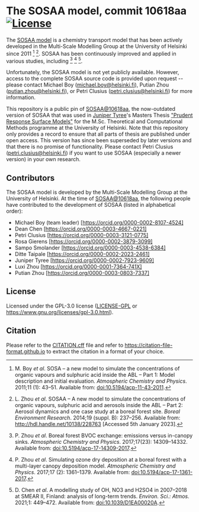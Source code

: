 # The SOSAA model, commit 10618aa [![License]][gpl-3.0]

[License]: https://img.shields.io/badge/License-GPL--3.0-blue.svg
[gpl-3.0]: https://www.gnu.org/licenses/gpl-3.0.html

The [SOSAA model](https://www.helsinki.fi/en/researchgroups/multi-scale-modelling/sosaa) is a chemistry transport model that has been actively developed in the Multi-Scale Modelling Group at the University of Helsinki since 2011 [^1] [^2]. SOSAA has been continuously improved and applied in various studies, including [^3] [^4] [^5].

Unfortunately, the SOSAA model is not yet publicly available. However, access to the complete SOSAA source code is provided upon request -- please contact Michael Boy (michael.boy@helsinki.fi), Putian Zhou (putian.zhou@helsinki.fi), or Petri Clusius (petri.clusius@helsinki.fi) for more information.

This repository is a public pin of [SOSAA@10618aa](https://version.helsinki.fi/putian.zhou/sosaa/-/tree/10618aa98c7470546308adf132afb0bc0735b4eb), the now-outdated version of SOSAA that was used in [Juniper Tyree](https://github.com/juntyr)'s Masters Thesis ["Prudent Response Surface Models"](https://github.com/juntyr/prudent-response-surface-models) for the M.Sc. Theoretical and Computational Methods programme at the University of Helsinki. Note that this repository only provides a record to ensure that all parts of thesis are published under open access. This version has since been superseded by later versions and that there is no promise of functionality. Please contact Petri Clusius (petri.clusius@helsinki.fi) if you want to use SOSAA (especially a newer version) in your own research.

## Contributors

The SOSAA model is developed by the Multi-Scale Modelling Group at the University of Helsinki. At the time of [SOSAA@10618aa](https://version.helsinki.fi/putian.zhou/sosaa/-/tree/10618aa98c7470546308adf132afb0bc0735b4eb), the following people have contributed to the development of SOSAA (listed in alphabetical order):

- Michael Boy (team leader) [https://orcid.org/0000-0002-8107-4524]
- Dean Chen [https://orcid.org/0000-0003-4667-0221]
- Petri Clusius [https://orcid.org/0000-0003-3121-0775]
- Rosa Gierens [https://orcid.org/0000-0002-3879-3099]
- Sampo Smolander [https://orcid.org/0000-0003-4538-6384]
- Ditte Taipale [https://orcid.org/0000-0002-2023-2461]
- Juniper Tyree [https://orcid.org/0000-0002-7923-9609]
- Luxi Zhou [https://orcid.org/0000-0001-7364-741X]
- Putian Zhou [https://orcid.org/0000-0003-0803-7337]

## License

Licensed under the GPL-3.0 license ([LICENSE-GPL](LICENSE-GPL) or https://www.gnu.org/licenses/gpl-3.0.html).

## Citation

Please refer to the [CITATION.cff](CITATION.cff) file and refer to https://citation-file-format.github.io to extract the citation in a format of your choice.

[^1]: M. Boy *et al*. SOSA &ndash; a new model to simulate the concentrations of organic vapours and sulphuric acid inside the ABL &ndash; Part 1: Model description and initial evaluation. *Atmospheric Chemistry and Physics*. 2011;11 (1): 43&ndash;51. Available from: [doi:10.5194/acp-11-43-2011](https://doi.org/10.5194/acp-11-43-2011).

[^2]: L. Zhou *et al*. SOSAA &ndash; A new model to simulate the concentrations of organic vapours, sulphuric acid and aerosols inside the ABL &ndash; Part 2: Aerosol dynamics and one case study at a boreal forest site. *Boreal Environment Research*. 2014;19 (suppl. B): 237&ndash;256. Available from: http://hdl.handle.net/10138/228763 [Accessed 5th January 2023].

[^3]: P. Zhou *et al*. Boreal forest BVOC exchange: emissions versus in-canopy sinks. *Atmospheric Chemistry and Physics*. 2017;17(23): 14309&ndash;14332. Available from: [doi:10.5194/acp-17-14309-2017](https://doi.org/10.5194/acp-17-14309-2017).

[^4]: P. Zhou *et al*. Simulating ozone dry deposition at a boreal forest with a multi-layer canopy deposition model. *Atmospheric Chemistry and Physics*. 2017;17 (2): 1361&ndash;1379. Available from: [doi:10.5194/acp-17-1361-2017](https://doi.org/10.5194/acp-17-1361-2017).

[^5]: D. Chen *et al*. A modelling study of OH, NO3 and H2SO4 in 2007–2018 at SMEAR II, Finland: analysis of long-term trends. *Environ. Sci.: Atmos.* 2021;1: 449&ndash;472. Available from: [doi:10.1039/D1EA00020A](https://doi.org/10.1039/D1EA00020A).
